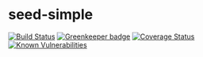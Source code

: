 # seed-simple

[![Build Status](https://travis-ci.com/yaroslav-borcheninov/seed-simple.svg?branch=master)](https://travis-ci.com/yaroslav-borcheninov/seed-simple) [![Greenkeeper badge](https://badges.greenkeeper.io/yaroslav-borcheninov/seed-simple.svg)](https://greenkeeper.io/) [![Coverage Status](https://coveralls.io/repos/github/yaroslav-borcheninov/seed-simple/badge.svg?branch=master)](https://coveralls.io/github/yaroslav-borcheninov/seed-simple?branch=master) [![Known Vulnerabilities](https://snyk.io/test/github/yaroslav-borcheninov/seed-simple/badge.svg)](https://snyk.io/test/github/yaroslav-borcheninov/seed-simple)
